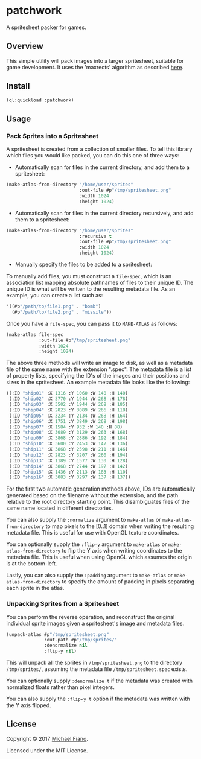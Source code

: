 # patchwork

A spritesheet packer for games.

## Overview

This simple utility will pack images into a larger spritesheet, suitable for game development. It
uses the 'maxrects' algorithm as described [here](http://clb.demon.fi/files/RectangleBinPack.pdf).

## Install

``` lisp
(ql:quickload :patchwork)
```

## Usage

### Pack Sprites into a Spritesheet

A spritesheet is created from a collection of smaller files. To tell this library which files you
would like packed, you can do this one of three ways:

- Automatically scan for files in the current directory, and add them to a spritesheet:

``` lisp
(make-atlas-from-directory "/home/user/sprites"
                           :out-file #p"/tmp/spritesheet.png"
                           :width 1024
                           :height 1024)
```

- Automatically scan for files in the current directory recursively, and add them to a spritesheet:

``` lisp
(make-atlas-from-directory "/home/user/sprites"
                           :recursive t
                           :out-file #p"/tmp/spritesheet.png"
                           :width 1024
                           :height 1024)
```

- Manually specify the files to be added to a spritesheet:

To manually add files, you must construct a `file-spec`, which is an association list mapping
absolute pathnames of files to their unique ID. The unique ID is what will be written to the
resulting metadata file. As an example, you can create a list such as:

``` lisp
'((#p"/path/to/file1.png" . "bomb")
  (#p"/path/to/file2.png" . "missile"))
```

Once you have a `file-spec`, you can pass it to `MAKE-ATLAS` as follows:

``` lisp
(make-atlas file-spec
            :out-file #p"/tmp/spritesheet.png"
            :width 1024
            :height 1024)
```

The above three methods will write an image to disk, as well as a metadata file of the same name
with the extension ".spec". The metadata file is a list of property lists, specifying the ID's of
the images and their positions and sizes in the spritesheet. An example metadata file looks like the
following:

``` lisp
((:ID "ship01" :X 1316 :Y 1060 :W 140 :H 140)
 (:ID "ship02" :X 3770 :Y 1944 :W 268 :H 178)
 (:ID "ship03" :X 3502 :Y 1944 :W 268 :H 185)
 (:ID "ship04" :X 2823 :Y 3089 :W 266 :H 118)
 (:ID "ship05" :X 3234 :Y 2134 :W 268 :H 164)
 (:ID "ship06" :X 1751 :Y 3849 :W 268 :H 198)
 (:ID "ship07" :X 1584 :Y 932 :W 140 :H 88)
 (:ID "ship08" :X 3089 :Y 3129 :W 263 :H 168)
 (:ID "ship09" :X 3868 :Y 2886 :W 192 :H 184)
 (:ID "ship10" :X 3600 :Y 2453 :W 147 :H 136)
 (:ID "ship11" :X 3868 :Y 2598 :W 211 :H 146)
 (:ID "ship12" :X 2823 :Y 3207 :W 260 :H 194)
 (:ID "ship13" :X 1189 :Y 1577 :W 130 :H 128)
 (:ID "ship14" :X 3868 :Y 2744 :W 197 :H 142)
 (:ID "ship15" :X 1436 :Y 2113 :W 183 :H 110)
 (:ID "ship16" :X 3083 :Y 3297 :W 137 :H 137))
```

For the first two automatic generation methods above, IDs are automatically generated based on the
filename without the extension, and the path relative to the root directory starting point. This
disambiguates files of the same name located in different directories.

You can also supply the `:normalize` argument to `make-atlas` or `make-atlas-from-directory` to map
pixels to the [0..1] domain when writing the resulting metadata file. This is useful for use with
OpenGL texture coordinates.

You can optionally supply the `:flip-y` argument to `make-atlas` or `make-atlas-from-directory` to
flip the Y axis when writing coordinates to the metadata file. This is useful when using OpenGL
which assumes the origin is at the bottom-left.

Lastly, you can also supply the `:padding` argument to `make-atlas` or `make-atlas-from-directory`
to specify the amount of padding in pixels separating each sprite in the atlas.

### Unpacking Sprites from a Spritesheet

You can perform the reverse operation, and reconstruct the original individual sprite images given a
spritesheet's image and metadata files.

```lisp
(unpack-atlas #p"/tmp/spritesheet.png"
              :out-path #p"/tmp/sprites/"
              :denormalize nil
              :flip-y nil)
```

This will unpack all the sprites in `/tmp/spritesheet.png` to the directory `/tmp/sprites/`,
assuming the metadata file `/tmp/spritesheet.spec` exists.

You can optionally supply `:denormalize t` if the metadata was created with normalized floats rather
than pixel integers.

You can also supply the `:flip-y t` option if the metadata was written with the Y axis flipped.


## License

Copyright © 2017 [Michael Fiano](mailto:mail@michaelfiano.com).

Licensed under the MIT License.
